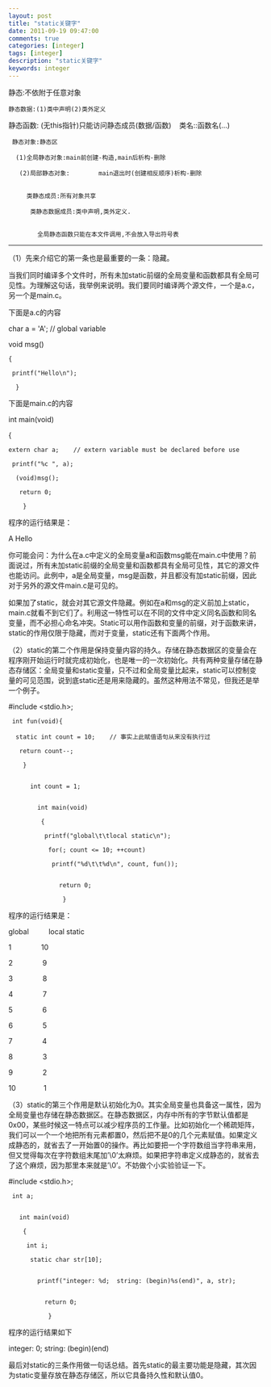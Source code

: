 ```yaml
---
layout: post
title: "static关键字"
date: 2011-09-19 09:47:00 
comments: true
categories: [integer]
tags: [integer]
description: "static关键字"
keywords: integer
---
```



 
  静态:不依附于任意对象
  
   
    静态数据:(1)类中声明(2)类外定义
   
  
 
 
  
   静态函数: (无this指针)只能访问静态成员(数据/函数)    类名::函数名(...)
   
    
     静态对象:静态区
     
      (1)全局静态对象:main前创建-构造,main后析构-删除
      
       (2)局部静态对象:        main退出时(创建相反顺序)析构-删除
       
        
         类静态成员:所有对象共享
         
          类静态数据成员:类中声明,类外定义.
          
           
            全局静态函数只能在本文件调用,不会放入导出符号表
            
            
           
          
         
        
       
      
     
    
   
  
 
 
  ------------------------------------------------------------------------------------------------------------------------------------------------------
 
 
  （1）先来介绍它的第一条也是最重要的一条：隐藏。
 
 
  当我们同时编译多个文件时，所有未加static前缀的全局变量和函数都具有全局可见性。为理解这句话，我举例来说明。我们要同时编译两个源文件，一个是a.c，另一个是main.c。
 
 
  下面是a.c的内容
 
 
  char a = 'A'; // global variable
  
   void msg()
   
    {
    
     printf("Hello\n");
     
      }
      
      
     
    
   
  
 
 
  下面是main.c的内容
 
 
  int main(void)
  
   {
   
    extern char a;    // extern variable must be declared before use
    
     printf("%c ", a);
     
      (void)msg();
      
       return 0;
       
        }
        
        
       
      
     
    
   
  
 
 
  程序的运行结果是：
 
 
  A Hello
 
 
  你可能会问：为什么在a.c中定义的全局变量a和函数msg能在main.c中使用？前面说过，所有未加static前缀的全局变量和函数都具有全局可见性，其它的源文件也能访问。此例中，a是全局变量，msg是函数，并且都没有加static前缀，因此对于另外的源文件main.c是可见的。
 
 
  如果加了static，就会对其它源文件隐藏。例如在a和msg的定义前加上static，main.c就看不到它们了。利用这一特性可以在不同的文件中定义同名函数和同名变量，而不必担心命名冲突。Static可以用作函数和变量的前缀，对于函数来讲，static的作用仅限于隐藏，而对于变量，static还有下面两个作用。
 
 （2）static的第二个作用是保持变量内容的持久。存储在静态数据区的变量会在程序刚开始运行时就完成初始化，也是唯一的一次初始化。共有两种变量存储在静态存储区：全局变量和static变量，只不过和全局变量比起来，static可以控制变量的可见范围，说到底static还是用来隐藏的。虽然这种用法不常见，但我还是举一个例子。
 
  
   #include <stdio.h>;
   
    
     int fun(void){
     
      static int count = 10;    // 事实上此赋值语句从来没有执行过
      
       return count--;
       
        }
        
         
          int count = 1;
          
           
            int main(void)
            
             {
             
              printf("global\t\tlocal static\n");
              
               for(; count <= 10; ++count)
               
                printf("%d\t\t%d\n", count, fun());
                
                 
                  return 0;
                  
                   }
                   
                   
                  
                 
                
               
              
             
            
           
          
         
        
       
      
     
    
   
  
  
   程序的运行结果是：
  
  
   global          local static
  
  
   1               10
  
  
   2               9
  
  
   3               8
  
  
   4               7
  
  
   5               6
  
  
   6               5
  
  
   7               4
  
  
   8               3
  
  
   9               2
  
  
   10              1
  
  
   （3）static的第三个作用是默认初始化为0。其实全局变量也具备这一属性，因为全局变量也存储在静态数据区。在静态数据区，内存中所有的字节默认值都是0x00，某些时候这一特点可以减少程序员的工作量。比如初始化一个稀疏矩阵，我们可以一个一个地把所有元素都置0，然后把不是0的几个元素赋值。如果定义成静态的，就省去了一开始置0的操作。再比如要把一个字符数组当字符串来用，但又觉得每次在字符数组末尾加’\0’太麻烦。如果把字符串定义成静态的，就省去了这个麻烦，因为那里本来就是’\0’。不妨做个小实验验证一下。
  
  
   #include <stdio.h>;
   
    
     int a;
     
      
       int main(void)
       
        {
        
         int i;
         
          static char str[10];
          
           
            printf("integer: %d;  string: (begin)%s(end)", a, str);
            
             
              return 0;
              
               }
               
               
              
             
            
           
          
         
        
       
      
     
    
   
  
  程序的运行结果如下
  
   integer: 0; string: (begin)(end)
  
  
   最后对static的三条作用做一句话总结。首先static的最主要功能是隐藏，其次因为static变量存放在静态存储区，所以它具备持久性和默认值0。
  
 



